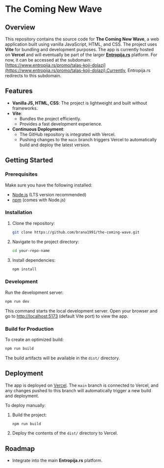 # The Coming New Wave

## Overview

This repository contains the source code for **The Coming New Wave**, a web application built using vanilla JavaScript, HTML, and CSS. The project uses **Vite** for bundling and development purposes. The app is currently hosted on **Vercel** and will eventually be part of the larger **[Entropija.rs](https://entropija.rs)** platform. For now, it can be accessed at the subdomain: [https://www.entropija.rs/promo/talas-koji-dolazi](https://www.entropija.rs/promo/talas-koji-dolazi).Currently, Entropija.rs redirects to this subdomain.

## Features

- **Vanilla JS, HTML, CSS**: The project is lightweight and built without frameworks.
- **Vite**:
  - Bundles the project efficiently.
  - Provides a fast development experience.
- **Continuous Deployment**:
  - The GitHub repository is integrated with Vercel.
  - Pushing changes to the `main` branch triggers Vercel to automatically build and deploy the latest version.

## Getting Started

### Prerequisites

Make sure you have the following installed:

- [Node.js](https://nodejs.org/) (LTS version recommended)
- [npm](https://www.npmjs.com/) (comes with Node.js)

### Installation

1. Clone the repository:
   ```bash
   git clone https://github.com/brana1991/the-coming-wave.git
   ```
2. Navigate to the project directory:
   ```bash
   cd your-repo-name
   ```
3. Install dependencies:
   ```bash
   npm install
   ```

### Development

Run the development server:

```bash
npm run dev
```

This command starts the local development server. Open your browser and go to [http://localhost:5173](http://localhost:5173) (default Vite port) to view the app.

### Build for Production

To create an optimized build:

```bash
npm run build
```

The build artifacts will be available in the `dist/` directory.

## Deployment

The app is deployed on [Vercel](https://vercel.com). The `main` branch is connected to Vercel, and any changes pushed to this branch will automatically trigger a new build and deployment.

To deploy manually:

1. Build the project:
   ```bash
   npm run build
   ```
2. Deploy the contents of the `dist/` directory to Vercel.

## Roadmap

- Integrate into the main **Entropija.rs** platform.
